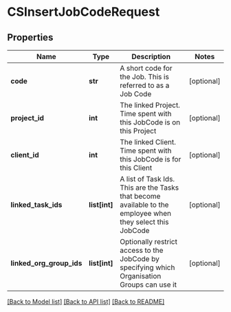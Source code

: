 # CSInsertJobCodeRequest

## Properties
Name | Type | Description | Notes
------------ | ------------- | ------------- | -------------
**code** | **str** | A short code for the Job.  This is referred to as a Job Code | [optional] 
**project_id** | **int** | The linked Project.  Time spent with this JobCode is on this Project | [optional] 
**client_id** | **int** | The linked Client.  Time spent with this JobCode is for this Client | [optional] 
**linked_task_ids** | **list[int]** | A list of Task Ids.  This are the Tasks that become available to the employee when they select this JobCode | [optional] 
**linked_org_group_ids** | **list[int]** | Optionally restrict access to the JobCode by specifying which Organisation Groups can use it | [optional] 

[[Back to Model list]](../README.md#documentation-for-models) [[Back to API list]](../README.md#documentation-for-api-endpoints) [[Back to README]](../README.md)


